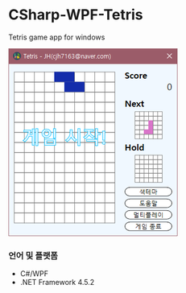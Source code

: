 # CSharp-WPF-Tetris
Tetris game app for windows

![image](images/preview.png)

### 언어 및 플랫폼  
  
* C#/WPF
* .NET Framework 4.5.2
